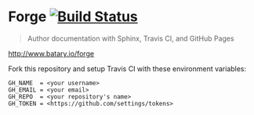 # Forge [![Build Status](https://travis-ci.org/sgbj/forge.svg?branch=master)](https://travis-ci.org/sgbj/forge)

> Author documentation with Sphinx, Travis CI, and GitHub Pages

http://www.batary.io/forge

Fork this repository and setup Travis CI with these environment variables:

```
GH_NAME  = <your username>
GH_EMAIL = <your email>
GH_REPO  = <your repository's name>
GH_TOKEN = <https://github.com/settings/tokens>
```

